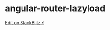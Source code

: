 # angular-router-lazyload

[Edit on StackBlitz ⚡️](https://stackblitz.com/edit/angular-router-lazyload)